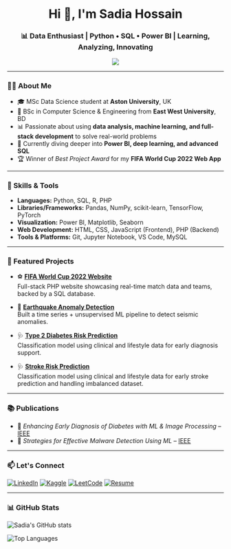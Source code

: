 <h1 align="center">Hi 👋, I'm Sadia Hossain</h1>
<h3 align="center">📊 Data Enthusiast | Python • SQL • Power BI | Learning, Analyzing, Innovating</h3>

<p align="center">
  <img src="https://readme-typing-svg.herokuapp.com?color=70CFFF&center=true&vCenter=true&width=500&lines=Aspiring+Data+Analyst;Python+%7C+SQL+%7C+Power+BI;Full+Stack+Project+Builder;Machine+Learning+Explorer;Transforming+Data+Into+Action" />
</p>

---

### 👩‍💻 About Me

- 🎓 MSc Data Science student at **Aston University**, UK  
- 🔬 BSc in Computer Science & Engineering from **East West University**, BD  
- 📊 Passionate about using **data analysis, machine learning, and full-stack development** to solve real-world problems  
- 🌱 Currently diving deeper into **Power BI, deep learning, and advanced SQL**  
- 🏆 Winner of *Best Project Award* for my **FIFA World Cup 2022 Web App**

---

### 🧠 Skills & Tools

- **Languages:** Python, SQL, R, PHP  
- **Libraries/Frameworks:** Pandas, NumPy, scikit-learn, TensorFlow, PyTorch  
- **Visualization:** Power BI, Matplotlib, Seaborn  
- **Web Development:** HTML, CSS, JavaScript (Frontend), PHP (Backend)  
- **Tools & Platforms:** Git, Jupyter Notebook, VS Code, MySQL

---

### 🚀 Featured Projects

- ⚽ [**FIFA World Cup 2022 Website**](https://github.com/SadiaHossain21/fifa-worldcup-2022)  
  Full-stack PHP website showcasing real-time match data and teams, backed by a SQL database.  

- 🌋 [**Earthquake Anomaly Detection**](https://www.kaggle.com/code/sadia21121/earthquake-anomaly-detection)  
  Built a time series + unsupervised ML pipeline to detect seismic anomalies.

- 🩺 [**Type 2 Diabetes Risk Prediction**](https://www.kaggle.com/code/sadia21121/type-2-diabetes-risk-prediction)  
  Classification model using clinical and lifestyle data for early diagnosis support.

- 🩺 [**Stroke Risk Prediction**](https://www.kaggle.com/code/sadia21121/stroke-risk-prediction)  
  Classification model using clinical and lifestyle data for early stroke prediction and handling imbalanced dataset.
---

### 📚 Publications

- 🧠 *Enhancing Early Diagnosis of Diabetes with ML & Image Processing* – [IEEE](https://ieeexplore.ieee.org/document/10912889)  
- 🔐 *Strategies for Effective Malware Detection Using ML* – [IEEE](https://ieeexplore.ieee.org/document/10797025)

---

### 📫 Let's Connect

[![LinkedIn](https://img.shields.io/badge/LinkedIn-0077B5?style=for-the-badge&logo=linkedin&logoColor=white)](https://www.linkedin.com/in/sadia-hossain-297993251/)
[![Kaggle](https://img.shields.io/badge/Kaggle-20BEFF?style=for-the-badge&logo=kaggle&logoColor=white)](https://www.kaggle.com/sadia21121)
[![LeetCode](https://img.shields.io/badge/LeetCode-FFA116?style=for-the-badge&logo=leetcode&logoColor=white)](https://leetcode.com/Sad21121/)
[![Resume](https://img.shields.io/badge/Resume-1E90FF?style=for-the-badge&logo=google-drive&logoColor=white)](https://drive.google.com/file/d/1hug2S2J2KEPTs5j47beOdjMUtH3pmL-z/view?usp=sharing)

---

### 📊 GitHub Stats

![Sadia's GitHub stats](https://github-readme-stats.vercel.app/api?username=SadiaHossain21&show_icons=true&theme=tokyonight)

![Top Languages](https://github-readme-stats.vercel.app/api/top-langs/?username=SadiaHossain21&layout=compact&theme=tokyonight)

